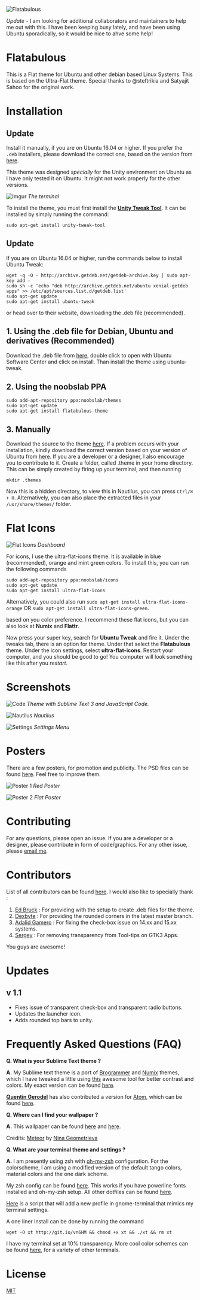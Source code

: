 ![Flatabulous](http://i.imgur.com/6UciOOK.png)

*Update* - I am looking for additional collaborators and maintainers to help me out with this. I have been keeping busy lately, and have been using Ubuntu sporadically, so it would be nice to ahve some help!

# Flatabulous

This is a Flat theme for Ubuntu and other debian based Linux Systems.  This is based on the Ultra-Flat theme. Special thanks to @steftrikia and Satyajit Sahoo for the original work.

# Installation

## Update

Install it manually, if you are on Ubuntu 16.04 or higher. If you prefer the `.deb` installers, please download the correct one, based on the version from [here](https://github.com/anmoljagetia/Flatabulous/releases).


This theme was designed *specially* for the Unity environment on Ubuntu as I have only tested it on Ubuntu. It might not work properly for the other versions.

![Imgur](http://i.imgur.com/M5yxggQ.png?1)
*The terminal*


To install the theme, you must first install the [**Unity Tweak Tool**](https://launchpad.net/unity-tweak-tool). It can be installed by simply running the command:

```
sudo apt-get install unity-tweak-tool
```

## Update

If you are on Ubuntu 16.04 or higher, run the commands below to install Ubuntu Tweak:

```
wget -q -O - http://archive.getdeb.net/getdeb-archive.key | sudo apt-key add -
sudo sh -c 'echo "deb http://archive.getdeb.net/ubuntu xenial-getdeb apps" >> /etc/apt/sources.list.d/getdeb.list'
sudo apt-get update
sudo apt-get install ubuntu-tweak
```

or head over to their website, downloading the .deb file (recommended).

## 1. Using the .deb file for Debian, Ubuntu and derivatives (Recommended)

Download the .deb file from [here](https://github.com/anmoljagetia/Flatabulous/releases/latest), double click to open with Ubuntu Software Center and click on install. Than install the theme using ubuntu-tweak.

## 2. Using the noobslab PPA

```
sudo add-apt-repository ppa:noobslab/themes
sudo apt-get update
sudo apt-get install flatabulous-theme
```

## 3. Manually

Download the source to the theme [here](https://github.com/anmoljagetia/Flatabulous/archive/master.zip). If a problem occurs with your installation, kindly download the correct version based on your version of Ubuntu from [here](https://github.com/anmoljagetia/Flatabulous/releases). If you are a developer or a designer, I also encourage you to contribute to it. Create a folder, called .theme in your home directory. This can be simply created by firing up your terminal, and then running

```
mkdir .themes
```

Now this is a hidden directory, to view this in Nautilus, you can press `Ctrl/⌘ + H`. Alternatively, you can also place the extracted files in your `/usr/share/themes/` folder.

# Flat Icons

![Flat Icons](http://i.imgur.com/80qCZGQ.png)
*Dashboard*

For icons, I use the ultra-flat-icons theme. It is available in blue (recommended), orange and mint green colors. To install this, you can run the following commands

```
sudo add-apt-repository ppa:noobslab/icons
sudo apt-get update
sudo apt-get install ultra-flat-icons
```

Alternatively, you could also run `sudo apt-get install ultra-flat-icons-orange` OR `sudo apt-get install ultra-flat-icons-green`.

based on you color preference. I recommend these flat icons, but you can also look at **Numix** and **Flattr**.

Now press your super key, search for **Ubuntu Tweak** and fire it. Under the tweaks tab, there is an option for theme. Under that select the **Flatabulous** theme. Under the icon settings, select **ultra-flat-icons**. Restart your computer, and you should be good to go! You computer will look something like this after you *restart*.

# Screenshots

![Code](http://i.imgur.com/AspVFn7.png?1)
*Theme with Sublime Text 3 and JavaScript Code.*


![Nautilus](http://i.imgur.com/yXB6VSa.png?1)
*Nautilus*

![Settings](http://i.imgur.com/TKTe3Mn.png?1)
*Settings Menu*

# Posters

There are a few posters, for promotion and publicity. The PSD files can be found [here](https://github.com/anmoljagetia/Flatabulous/tree/master/preview/PSD). Feel free to improve them.

![Poster 1](http://i.imgur.com/0SZrre3.png)
*Red Poster*

![Poster 2](http://i.imgur.com/tv3II6s.png)
*Flat Poster*

# Contributing

For any questions, please open an issue. If you are a developer or a designer, please contribute in form of code/graphics. For any other issue, please [email me](mailto:hello@anmoljagetia.me).

# Contributors

List of all contributors can be found [here](https://github.com/anmoljagetia/Flatabulous/graphs/contributors). I would also like to specially thank :

1. [Ed Bruck](https://github.com/ebruck) : For providing with the setup to create .deb files for the theme.
2. [Dexbyte](https://github.com/dexbyte) : For providing the rounded corners in the latest master branch.
3. [Adalid Gamero](https://github.com/gamerox) : For fixing the check-box issue on 14.xx and 15.xx systems.
4. [Sergey](https://github.com/Defman21) : For removing transparency from Tool-tips on GTK3 Apps.

You guys are awesome!

# Updates

## v 1.1

* Fixes issue of transparent check-box and transparent radio buttons.
* Updates the launcher icon.
* Adds rounded top bars to unity.

# Frequently Asked Questions (FAQ)

**Q. What is your Sublime Text theme ?**

**A.** My Sublime text theme is a port of [Brogrammer](https://github.com/kenwheeler/brogrammer-theme) and [Numix](https://github.com/nauzethc/sublime-text-numix) themes, which I have tweaked a little using [this](http://tmtheme-editor.herokuapp.com/) awesome tool for better contrast and colors. My exact version can be found [here](https://github.com/anmoljagetia/dotfiles/blob/master/sublime/anmol.tmTheme).

[**Quentin Gerodel**](https://github.com/Swizz540) has also contributed a version for [Atom](https://atom.io), which can be found [here](https://github.com/Swizz540/atom-anmol-syntax).

**Q. Where can I find your wallpaper ?**

**A.** This wallpaper can be found [here](http://imgur.com/nrbzQMa) and [here](https://drive.google.com/a/media.net/file/d/0B4nzxp4u7hzvVXJVeTZoY3dhSEE/view).

Credits: [Meteor](https://dribbble.com/shots/1355879-Meteor-Wallpaper) by [Nina Geometrieva](https://dribbble.com/ni)

**Q. What are your terminal theme and settings ?**

**A.** I am presently using zsh with [oh-my-zsh](https://github.com/robbyrussell/oh-my-zsh) configuration. For the colorscheme, I am using a modified version of the default tango colors, material colors and the one dark scheme.

My zsh config can be found [here](https://github.com/anmoljagetia/dotfiles/blob/master/zsh/custom/themes/anmol.zsh-theme). This works if  you have powerline fonts installed and oh-my-zsh setup. All other dotfiles can be found [here](https://github.com/anmoljagetia/dotfiles).

[Here](https://gist.github.com/anmoljagetia/780945d542a27c6cf6e8) is a script that will add a new profile in gnome-terminal that mimics my terminal settings.

A one liner install can be done by running the command

```
wget -O xt http://git.io/vn6HM && chmod +x xt && ./xt && rm xt
```

I have my terminal set at 10% transparency. More cool color schemes can be found [here](https://terminal.sexy), for a variety of other terminals.

# License

[MIT](http://anmoljagetia.mit-license.org/)
